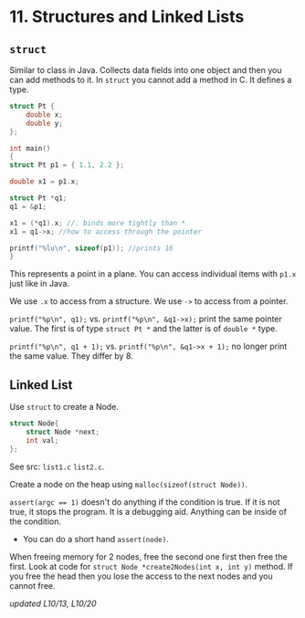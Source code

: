 # 11. Structures and Linked Lists

## `struct`

Similar to class in Java. Collects data fields into one object and then you can add methods to it.
In `struct` you cannot add a method in C. It defines a type. 

```C
struct Pt {
    double x;
    double y;
};

int main()
{
struct Pt p1 = { 1.1, 2.2 };

double x1 = p1.x;

struct Pt *q1;
q1 = &p1;

x1 = (*q1).x; //. binds more tightly than *
x1 = q1->x; //how to access through the pointer

printf("%lu\n", sizeof(p1)); //prints 16 
}
``` 

This represents a point in a plane. You can access individual items with `p1.x` just like in Java.

We use `.x` to access from a structure. We use `->` to access from a pointer.

`printf("%p\n", q1);` vs. `printf("%p\n", &q1->x);` print the same pointer value. The first is of type `struct Pt *` and the latter is of `double *` type. 

`printf("%p\n", q1 + 1);` vs. `printf("%p\n", &q1->x + 1);` no longer print the same value. They differ by 8. 

## Linked List

Use `struct` to create a Node.

```C
struct Node{
    struct Node *next;
    int val;
};
```

See src: `list1.c` `list2.c`.

Create a node on the heap using `malloc(sizeof(struct Node))`.

`assert(argc == 1)` doesn't do anything if the condition is true. If it is not true, it stops the program. It is a debugging aid. Anything can be inside of the condition.
- You can do a short hand `assert(node)`.

When freeing memory for 2 nodes, free the second one first then free the first. Look at code for `struct Node *create2Nodes(int x, int y)` method. 
If you free the head then you lose the access to the next nodes and you cannot free. 





*updated L10/13, L10/20*
